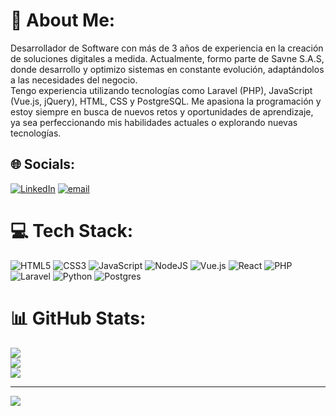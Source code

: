 # 💫 About Me:
Desarrollador de Software con más de 3 años de experiencia en la creación de soluciones digitales a medida. Actualmente, formo parte de Savne S.A.S, donde desarrollo y optimizo sistemas en constante evolución, adaptándolos a las necesidades del negocio.<br>Tengo experiencia utilizando tecnologías como Laravel (PHP), JavaScript (Vue.js, jQuery), HTML, CSS y PostgreSQL. Me apasiona la programación y estoy siempre en busca de nuevos retos y oportunidades de aprendizaje, ya sea perfeccionando mis habilidades actuales o explorando nuevas tecnologías.


## 🌐 Socials:
[![LinkedIn](https://img.shields.io/badge/LinkedIn-%230077B5.svg?logo=linkedin&logoColor=white)](https://linkedin.com/in/yuber-miranda) [![email](https://img.shields.io/badge/Email-D14836?logo=gmail&logoColor=white)](mailto:mirandayuber7@gmail.com) 

# 💻 Tech Stack:
![HTML5](https://img.shields.io/badge/html5-%23E34F26.svg?style=for-the-badge&logo=html5&logoColor=white) ![CSS3](https://img.shields.io/badge/css3-%231572B6.svg?style=for-the-badge&logo=css3&logoColor=white) ![JavaScript](https://img.shields.io/badge/javascript-%23323330.svg?style=for-the-badge&logo=javascript&logoColor=%23F7DF1E) ![NodeJS](https://img.shields.io/badge/node.js-6DA55F?style=for-the-badge&logo=node.js&logoColor=white) ![Vue.js](https://img.shields.io/badge/vue.js-%2335495e.svg?style=for-the-badge&logo=vuedotjs&logoColor=%234FC08D) ![React](https://img.shields.io/badge/react-%2320232a.svg?style=for-the-badge&logo=react&logoColor=%2361DAFB) ![PHP](https://img.shields.io/badge/php-%23777BB4.svg?style=for-the-badge&logo=php&logoColor=white) ![Laravel](https://img.shields.io/badge/laravel-%23FF2D20.svg?style=for-the-badge&logo=laravel&logoColor=white) ![Python](https://img.shields.io/badge/python-3670A0?style=for-the-badge&logo=python&logoColor=ffdd54) ![Postgres](https://img.shields.io/badge/postgres-%23316192.svg?style=for-the-badge&logo=postgresql&logoColor=white) 
# 📊 GitHub Stats:
![](https://github-readme-stats.vercel.app/api?username=MirandaYuber&theme=midnight-purple&hide_border=true&include_all_commits=false&count_private=true)<br/>
![](https://nirzak-streak-stats.vercel.app/?user=MirandaYuber&theme=midnight-purple&hide_border=true)<br/>
![](https://github-readme-stats.vercel.app/api/top-langs/?username=MirandaYuber&theme=midnight-purple&hide_border=true&include_all_commits=false&count_private=true&layout=compact)

---
[![](https://visitcount.itsvg.in/api?id=MirandaYuber&icon=5&color=12)](https://visitcount.itsvg.in)

<!-- Proudly created with GPRM ( https://gprm.itsvg.in ) -->
